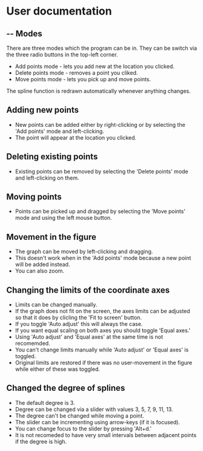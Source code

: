 # User documentation
## -- Modes
There are three modes which the program can be in. They can be switch via the three radio buttons in the top-left corner.
- Add points mode - lets you add new at the location you clicked.
- Delete points mode - removes a point you cliked.
- Move points mode - lets you pick up and move points.

The spline function is redrawn automatically whenever anything changes.


## Adding new points 
- New points can be added either by right-clicking or by selecting the 'Add points' mode and left-clicking.
- The point will appear at the location you clicked.

## Deleting existing points
- Existing points can be removed by selecting the 'Delete points' mode and left-clicking on them.

## Moving points
- Points can be picked up and dragged by selecting the 'Move points' mode and using the left mouse button.

## Movement in the figure
- The graph can be moved by left-clicking and dragging.
- This doesn't work when in the 'Add points' mode because a new point will be added instead. 
- You can also zoom.

## Changing the limits of the coordinate axes 
- Limits can be changed manually.
- If the graph does not fit on the screen, the axes limits can be adjusted so that it does by clicling the 'Fit to screen' button.
- If you toggle 'Auto adjust' this will always the case. 
- If you want equal scaling on both axes you should toggle 'Equal axes.'
- Using 'Auto adjust' and 'Equal axes' at the same time is not recomemded.
- You can't change limits manually while 'Auto adjust' or 'Equal axes' is toggled.
- Original limits are restored if there was no user-movement in the figure while either of these was toggled.

## Changed the degree of splines
- The default degree is 3.
- Degree can be changed via a slider with values 3, 5, 7, 9, 11, 13.
- The degree can't be changed while moving a point. 
- The slider can be incrementing using arrow-keys (if it is focused). 
- You can change focus to the slider by pressing 'Alt+d.'
- It is not recomeded to have very small intervals between adjacent points if the degree is high.






